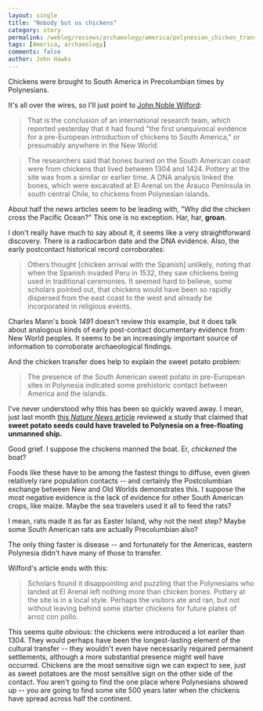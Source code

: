 ```yaml
---
layout: single 
title: "Nobody but us chickens" 
category: story
permalink: /weblog/reviews/archaeology/america/polynesian_chicken_transfer_2007.html
tags: [America, archaeology] 
comments: false 
author: John Hawks 
---
```



<p>
Chickens were brought to South America in Precolumbian times by Polynesians. 
</p>

<p>
It's all over the wires, so I'll just point to <a href="http://www.nytimes.com/2007/06/05/science/05chic.html">John Noble Wilford</a>: 
</p>

<blockquote>That is the conclusion of an international research team, which reported yesterday that it had found "the first unequivocal evidence for a pre-European introduction of chickens to South America," or presumably anywhere in the New World.</blockquote>

<blockquote>The researchers said that bones buried on the South American coast were from chickens that lived between 1304 and 1424. Pottery at the site was from a similar or earlier time. A DNA analysis linked the bones, which were excavated at El Arenal on the Arauco Peninsula in south central Chile, to chickens from Polynesian islands.</blockquote>

<p>
About half the news articles seem to be leading with, "Why did the chicken cross the Pacific Ocean?" This one is no exception. Har, har, <b>groan</b>. 
</p>

<p>
I don't really have much to say about it, it seems like a very straightforward discovery. There is a radiocarbon date and the DNA evidence. Also, the early postcontact historical record corroborates: 
</p>

<blockquote>Others thought [chicken arrival with the Spanish] unlikely, noting that when the Spanish invaded Peru in 1532, they saw chickens being used in traditional ceremonies. It seemed hard to believe, some scholars pointed out, that chickens would have been so rapidly dispersed from the east coast to the west and already be incorporated in religious events.</blockquote>

<p>
Charles Mann's book <i>1491</i> doesn't review this example, but it does talk about analogous kinds of early post-contact documentary evidence from New World peoples. It seems to be an increasingly important source of information to corroborate archaeological findings. 
</p>

<p>
And the chicken transfer does help to explain the sweet potato problem: 
</p>

<blockquote>The presence of the South American sweet potato in pre-European sites in Polynesia indicated some prehistoric contact between America and the islands.</blockquote>

<p>
I've never understood why this has been so quickly waved away. I mean, just last month <a href="http://www.nature.com/news/2007/070514/full/070514-20.html">this <i>Nature News</i> article</a> reviewed a study that claimed that <b>sweet potato seeds could have traveled to Polynesia on a free-floating unmanned ship.</b>

<p>
Good grief. I suppose the chickens manned the boat. Er, <i>chickened</i> the boat?
</p>

<p>
Foods like these have to be among the fastest things to diffuse, even given relatively rare population contacts -- and certainly the Postcolumbian exchange between New and Old Worlds demonstrates this. I suppose the most negative evidence is the lack of evidence for other South American crops, like maize. Maybe the sea travelers used it all to feed the rats? 
</p>

<p>
I mean, rats made it as far as Easter Island, why not the next step? Maybe some South American rats are actually Precolumbian also? 
</p>

<p>
The only thing faster is disease -- and fortunately for the Americas, eastern Polynesia didn't have many of those to transfer. 
</p>

<p>
Wilford's article ends with this: 
</p>

<blockquote>Scholars found it disappointing and puzzling that the Polynesians who landed at El Arenal left nothing more than chicken bones. Pottery at the site is in a local style. Perhaps the visitors ate and ran, but not without leaving behind some starter chickens for future plates of arroz con pollo.</blockquote>

<p>
This seems quite obvious: the chickens were introduced a lot earlier than 1304. They would perhaps have been the longest-lasting element of the cultural transfer -- they wouldn't even have necessarily required permanent settlements, although a more substantial presence might well have occurred. Chickens are the most sensitive sign we can expect to see, just as sweet potatoes are the most sensitive sign on the other side of the contact. You aren't going to find the one place where Polynesians showed up -- you are going to find some site 500 years later when the chickens have spread across half the continent. 
</p>



